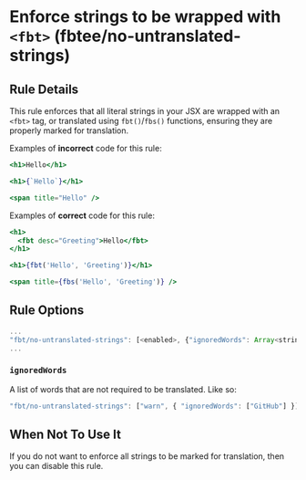 # Enforce strings to be wrapped with `<fbt>` (fbtee/no-untranslated-strings)

## Rule Details

This rule enforces that all literal strings in your JSX are wrapped with an `<fbt>` tag, or translated using `fbt()`/`fbs()` functions, ensuring they are properly marked for translation.

Examples of **incorrect** code for this rule:

```jsx
<h1>Hello</h1>
```

```jsx
<h1>{`Hello`}</h1>
```

```jsx
<span title="Hello" />
```

Examples of **correct** code for this rule:

```jsx
<h1>
  <fbt desc="Greeting">Hello</fbt>
</h1>
```

```jsx
<h1>{fbt('Hello', 'Greeting')}</h1>
```

```jsx
<span title={fbs('Hello', 'Greeting')} />
```

## Rule Options

```js
...
"fbt/no-untranslated-strings": [<enabled>, {"ignoredWords": Array<string>}]
...
```

### `ignoredWords`

A list of words that are not required to be translated. Like so:

```jsx
"fbt/no-untranslated-strings": ["warn", { "ignoredWords": ["GitHub"] }]
```

## When Not To Use It

If you do not want to enforce all strings to be marked for translation, then you can disable this rule.
